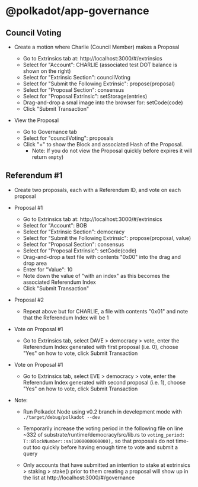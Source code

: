 # @polkadot/app-governance

## Council Voting

* Create a motion where Charlie (Council Member) makes a Proposal
  * Go to Extrinsics tab at: http://localhost:3000/#/extrinsics
  * Select for "Account": CHARLIE (associated test DOT balance is shown on the right)
  * Select for "Extrinsic Section": councilVoting
  * Select for "Submit the Following Extrinsic": propose(proposal)
  * Select for "Proposal Section": consensus
  * Select for "Proposal Extrinsic": setStorage(entries)
  * Drag-and-drop a smal image into the browser for: setCode(code)
  * Click "Submit Transaction"

* View the Proposal 
  * Go to Governance tab 
  * Select for "councilVoting": proposals
  * Click "+" to show the Block and associated Hash of the Proposal.
    * Note: If you do not view the Proposal quickly before expires it will return `empty`)

## Referendum #1

* Create two proposals, each with a Referendum ID, and vote on each proposal

* Proposal #1
  * Go to Extrinsics tab at: http://localhost:3000/#/extrinsics
  * Select for "Account": BOB
  * Select for "Extrinsic Section": democracy
  * Select for "Submit the Following Extrinsic": propose(proposal, value)
  * Select for "Proposal Section": consensus
  * Select for "Proposal Extrinsic": setCode(code)
  * Drag-and-drop a text file with contents "0x00" into the drag and drop area
  * Enter for "Value": 10
  * Note down the value of "with an index" as this becomes the associated Referendum Index
  * Click "Submit Transaction"

* Proposal #2
  * Repeat above but for CHARLIE, a file with contents "0x01" and note that the Referendum Index will be 1

* Vote on Proposal #1
  * Go to Extrinsics tab, select DAVE > democracy > vote, enter the Referendum Index generated with first proposal (i.e. 0), choose "Yes" on how to vote, click Submit Transaction

* Vote on Proposal #1
  * Go to Extrinsics tab, select EVE > democracy > vote, enter the Referendum Index generated with second proposal (i.e. 1), choose "Yes" on how to vote, click Submit Transaction

* Note:
  * Run Polkadot Node using v0.2 branch in develepment mode with `./target/debug/polkadot --dev`

  * Temporarily increase the voting period in the following file on line ~332 of substrate/runtime/democracy/src/lib.rs to `voting_period: T::BlockNumber::sa(1000000000000),` so that proposals do not time-out too quickly before having enough time to vote and submit a query

  * Only accounts that have submitted an intention to stake at extrinsics > staking > stake() prior to them creating a proposal will show up in the list at http://localhost:3000/#/governance
